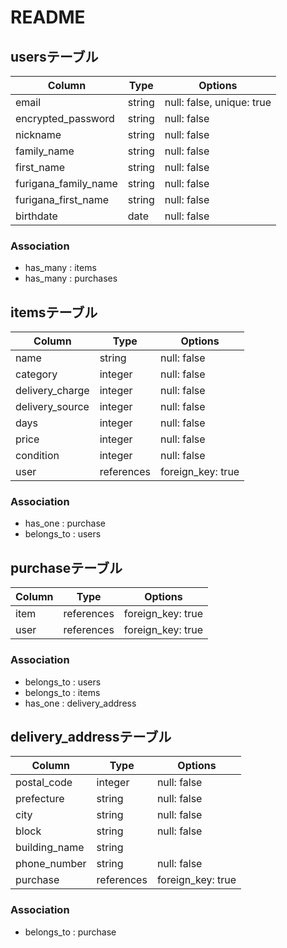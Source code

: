 # README

## usersテーブル
| Column | Type       | Options                        |
| ------ | ---------- | ------------------------------ |
|email| string | null: false, unique: true | 
|encrypted_password|string| null: false |
|nickname|string| null: false |
|family_name|string| null: false |
|first_name|string|null: false|
|furigana_family_name|string|null: false|
|furigana_first_name|string|null: false|
|birthdate|date|null: false|

### Association
- has_many : items
- has_many : purchases

## itemsテーブル
| Column | Type       | Options                        |
| ------ | ---------- | ------------------------------ |
|name|string| null: false |
|category|integer| null: false |
|delivery_charge|integer| null: false |
|delivery_source|integer| null: false |
|days|integer| null: false |
|price|integer| null: false |
|condition|integer| null: false |
|user|references| foreign_key: true |

### Association
- has_one : purchase
- belongs_to : users

## purchaseテーブル
| Column | Type       | Options                        |
| ------ | ---------- | ------------------------------ |
|item|references| foreign_key: true |
|user|references| foreign_key: true |


### Association
- belongs_to : users
- belongs_to : items
- has_one    : delivery_address


## delivery_addressテーブル
| Column | Type       | Options                        |
| ------ | ---------- | ------------------------------ |
|postal_code|integer| null: false |
|prefecture|string| null: false |
|city|string| null: false |
|block|string| null: false |
|building_name|string|  |
|phone_number|string| null: false |
|purchase|references| foreign_key: true |


### Association
- belongs_to : purchase